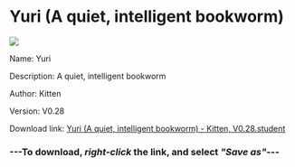 # Yuri (A quiet, intelligent bookworm)

<img src = "https://raw.githubusercontent.com/Arbiter1223/Koukou-Gurashi-Custom-Students/master/Students/Files/Yuri%20(A%20quiet%2C%20intelligent%20bookworm).png">

Name: Yuri

Description: A quiet, intelligent bookworm

Author: Kitten

Version: V0.28

Download link: <a href="https://raw.githubusercontent.com/Arbiter1223/Koukou-Gurashi-Custom-Students/master/Students/Files/Yuri%20(A%20quiet%2C%20intelligent%20bookworm)%20-%20Kitten%2C%20V0.28.student">Yuri (A quiet, intelligent bookworm) - Kitten, V0.28.student</a>

### ---**To download, _right-click_ the link, and select _"Save as"_**---

